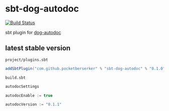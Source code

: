 # sbt-dog-autodoc

[![Build Status](https://travis-ci.org/pocketberserker/sbt-dog-autodoc.svg?branch=master)](https://travis-ci.org/pocketberserker/sbt-dog-autodoc)

sbt plugin for [dog-autodoc](https://github.com/pocketberserker/dog-autodoc)

## latest stable version

`project/plugins.sbt`

```scala
addSbtPlugin("com.github.pocketberserker" % "sbt-dog-autodoc" % "0.1.0")
```

`build.sbt`

```scala
autodocSettings

autodocEnable := true

autodocVersion := "0.1.1"
```


